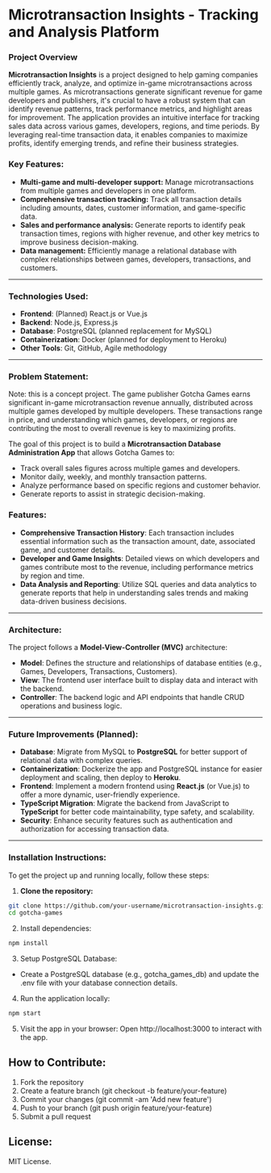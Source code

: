 # Microtransaction Insights - Tracking and Analysis Platform

### Project Overview

**Microtransaction Insights** is a project designed to help gaming companies efficiently track, analyze, and optimize in-game microtransactions across multiple games. As microtransactions generate significant revenue for game developers and publishers, it's crucial to have a robust system that can identify revenue patterns, track performance metrics, and highlight areas for improvement.
The application provides an intuitive interface for tracking sales data across various games, developers, regions, and time periods. By leveraging real-time transaction data, it enables companies to maximize profits, identify emerging trends, and refine their business strategies.

### Key Features:
- **Multi-game and multi-developer support:** Manage microtransactions from multiple games and developers in one platform.
- **Comprehensive transaction tracking:** Track all transaction details including amounts, dates, customer information, and game-specific data.
- **Sales and performance analysis:** Generate reports to identify peak transaction times, regions with higher revenue, and other key metrics to improve business decision-making.
- **Data management:** Efficiently manage a relational database with complex relationships between games, developers, transactions, and customers.

---

### Technologies Used:
- **Frontend**: (Planned) React.js or Vue.js
- **Backend**: Node.js, Express.js
- **Database**: PostgreSQL (planned replacement for MySQL)
- **Containerization**: Docker (planned for deployment to Heroku)
- **Other Tools**: Git, GitHub, Agile methodology

---

### Problem Statement:
Note: this is a concept project.
The game publisher Gotcha Games earns significant in-game microtransaction revenue annually, distributed across multiple games developed by multiple developers. These transactions range in price, and understanding which games, developers, or regions are contributing the most to overall revenue is key to maximizing profits.

The goal of this project is to build a **Microtransaction Database Administration App** that allows Gotcha Games to:
- Track overall sales figures across multiple games and developers.
- Monitor daily, weekly, and monthly transaction patterns.
- Analyze performance based on specific regions and customer behavior.
- Generate reports to assist in strategic decision-making.

### Features:
- **Comprehensive Transaction History**: Each transaction includes essential information such as the transaction amount, date, associated game, and customer details.
- **Developer and Game Insights**: Detailed views on which developers and games contribute most to the revenue, including performance metrics by region and time.
- **Data Analysis and Reporting**: Utilize SQL queries and data analytics to generate reports that help in understanding sales trends and making data-driven business decisions.

---

### Architecture:
The project follows a **Model-View-Controller (MVC)** architecture:
- **Model**: Defines the structure and relationships of database entities (e.g., Games, Developers, Transactions, Customers).
- **View**: The frontend user interface built to display data and interact with the backend.
- **Controller**: The backend logic and API endpoints that handle CRUD operations and business logic.

---

### Future Improvements (Planned):
- **Database**: Migrate from MySQL to **PostgreSQL** for better support of relational data with complex queries.
- **Containerization**: Dockerize the app and PostgreSQL instance for easier deployment and scaling, then deploy to **Heroku**.
- **Frontend**: Implement a modern frontend using **React.js** (or Vue.js) to offer a more dynamic, user-friendly experience.
- **TypeScript Migration**: Migrate the backend from JavaScript to **TypeScript** for better code maintainability, type safety, and scalability.
- **Security**: Enhance security features such as authentication and authorization for accessing transaction data.

---

### Installation Instructions:
To get the project up and running locally, follow these steps:

1. **Clone the repository:**
  ```bash
  git clone https://github.com/your-username/microtransaction-insights.git
  cd gotcha-games
  ```
2. Install dependencies:
  ```bash
  npm install
  ```
3. Setup PostgreSQL Database:
- Create a PostgreSQL database (e.g., gotcha_games_db) and update the .env file with your database connection details.
4. Run the application locally:
  ```bash
  npm start
  ```
5. Visit the app in your browser: Open http://localhost:3000 to interact with the app.

## How to Contribute:
1. Fork the repository
2. Create a feature branch (git checkout -b feature/your-feature)
3. Commit your changes (git commit -am 'Add new feature')
4. Push to your branch (git push origin feature/your-feature)
5. Submit a pull request

## License:
MIT License.

